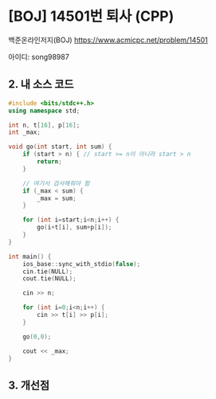 # [BOJ] 14501번 퇴사 (CPP)


백준온라인저지(BOJ) https://www.acmicpc.net/problem/14501


아이디: song98987


## 2. 내 소스 코드

```c++
#include <bits/stdc++.h>
using namespace std;

int n, t[16], p[16];
int _max;

void go(int start, int sum) {
    if (start > n) { // start >= n이 아니라 start > n
        return;
    }

    // 여기서 검사해줘야 함
    if (_max < sum) {
        _max = sum;
    }

    for (int i=start;i<n;i++) {
        go(i+t[i], sum+p[i]);
    }
}

int main() {
    ios_base::sync_with_stdio(false);
    cin.tie(NULL);
    cout.tie(NULL);

    cin >> n;

    for (int i=0;i<n;i++) {
        cin >> t[i] >> p[i];
    }

    go(0,0);

    cout << _max;
}
```

## 3. 개선점

